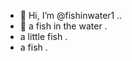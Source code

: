 - 👋 Hi, I’m @fishinwater1 ..
- 👋 a fish in the water .
- a little fish .
- a fish .


<!---
fishinwater1/fishinwater1 is a ✨ special ✨ repository because its `README.md` (this file) appears on your GitHub profile.
You can click the Preview link to take a look at your changes.
--->
